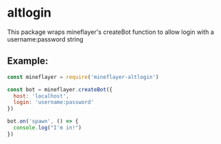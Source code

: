 # altlogin

This package wraps mineflayer's createBot function to allow login with a username:password string

## Example:

```js
const mineflayer = require('mineflayer-altlogin')

const bot = mineflayer.createBot({
  host: 'localhost',
  login: 'username:password'
})

bot.on('spawn', () => {
  console.log("I'm in!")
})
```